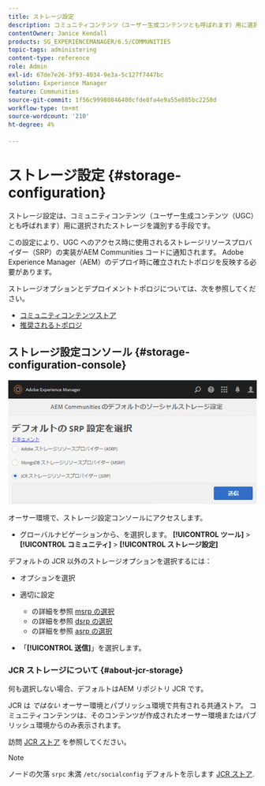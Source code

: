 ```yaml
---
title: ストレージ設定
description: コミュニティコンテンツ（ユーザー生成コンテンツとも呼ばれます）用に選択されたストレージを識別する手段としてのストレージ設定コンソールについて説明します。
contentOwner: Janice Kendall
products: SG_EXPERIENCEMANAGER/6.5/COMMUNITIES
topic-tags: administering
content-type: reference
role: Admin
exl-id: 67de7e26-3f93-4034-9e3a-5c127f7447bc
solution: Experience Manager
feature: Communities
source-git-commit: 1f56c99980846400cfde8fa4e9a55e885bc2258d
workflow-type: tm+mt
source-wordcount: '210'
ht-degree: 4%

---
```


# ストレージ設定 {#storage-configuration}

ストレージ設定は、コミュニティコンテンツ（ユーザー生成コンテンツ（UGC）とも呼ばれます）用に選択されたストレージを識別する手段です。

この設定により、UGC へのアクセス時に使用されるストレージリソースプロバイダー（SRP）の実装がAEM Communities コードに通知されます。 Adobe Experience Manager（AEM）のデプロイ時に確立されたトポロジを反映する必要があります。

ストレージオプションとデプロイメントトポロジについては、次を参照してください。

* [コミュニティコンテンツストア](working-with-srp.md)
* [推奨されるトポロジ](topologies.md)

## ストレージ設定コンソール {#storage-configuration-console}

![jsrp-configuration](assets/jsrp-configuration.png)

オーサー環境で、ストレージ設定コンソールにアクセスします。

* グローバルナビゲーションから、を選択します。 **[!UICONTROL ツール]** > **[!UICONTROL コミュニティ]** > **[!UICONTROL ストレージ設定]**

デフォルトの JCR 以外のストレージオプションを選択するには：

* オプションを選択
* 適切に設定

   * の詳細を参照 [msrp の選択](msrp.md#select-msrp)
   * の詳細を参照 [dsrp の選択](dsrp.md#select-dsrp)
   * の詳細を参照 [asrp の選択](asrp.md#select-asrp)

* 「**[!UICONTROL 送信]**」を選択します。

### JCR ストレージについて {#about-jcr-storage}

何も選択しない場合、デフォルトはAEM リポジトリ JCR です。

JCR は *ではない* オーサー環境とパブリッシュ環境で共有される共通ストア。 コミュニティコンテンツは、そのコンテンツが作成されたオーサー環境またはパブリッシュ環境からのみ表示されます。

訪問 [JCR ストア](jsrp.md) を参照してください。

>[!NOTE]
>
>ノードの欠落 `srpc` 未満 `/etc/socialconfig` デフォルトを示します [JCR ストア](jsrp.md).
